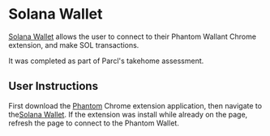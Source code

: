 # Solana Wallet

[Solana Wallet](https://solanawallet-eight.vercel.app/) allows the user to connect to their Phantom Wallant Chrome extension, and make SOL transactions.

It was completed as part of Parcl's takehome assessment.
    
## User Instructions
First download the [Phantom](https://phantom.app/) Chrome extension application, then navigate to the[Solana Wallet](https://solanawallet-eight.vercel.app/). If the extension was install while already on the page, refresh the page to connect to the Phantom Wallet.
